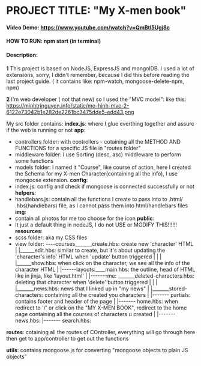 # PROJECT TITLE: "My X-men book"
#### Video Demo:  <https://www.youtube.com/watch?v=QmBtl5Ugj8c>
#### HOW TO RUN: npm start (in terminal)
#### Description:

**1** This project is based on NodeJS, ExpressJS and mongolDB. I used a lot of extensions, sorry, I didn't remember, because I did this before reading the last project guide. ( it contains like: npm-watch, mongoose-delete-npm, npm)

**2**  I'm web developer ( not that new) so I used the "MVC model": like this: 
https://minhtringuyen.info/static/mo-hinh-mvc-2-6122e73042b1e282de2261bc3475dde5-edd43.png

My src folder contains:
**index.js**: where I glue everthing together and assure if the web is running or not
**app**:
- controllers folder: with controllers - cotaining all the METHOD AND FUNCTIONS for a specific JS file in "routes folder"
- middleware folder: I use Sorting (desc, asc) middleware to perform some functions
- models folder: I named it "Course", like course of action, here I created the Schema for my X-men Character(containing all the info), I use mongoose extension.
**config**:
- index.js: config and check if mongoose is connected successfully or not
**helpers**:
 - handlebars.js: contain all the functions I create to pass into to .html/ .hbs(handlebars) file, as I cannot pass them into html/handlebars files
**img**:
 - contain all photos for me too choose for the icon
**public**:
 - It just a default thing in nodeJS, I do not USE or MODIFY THIS!!!!!!
**resources**:
 - scss folder: aka my CSS files
 - view folder:  ----courses_______create.hbs: create new 'character' HTML
               |            |______edit.hbs: similar to create, but it's about updating the 'character's info' HTML when 'update' button triggered
               |            |
               |            |______show.hbs: when click on the character, we see all the info of the character HTML
               |
               |------layouts:____main.hbs: the outline, head of HTML like in jinja, like 'layout.html'
               |
               |-------me: _______deleted-characters.hbs: deleting that character when 'delete' button triggered
               |          |
               |          |_______news.hbs: news that I linked up in "my news"
               |          |_______stored-characters: containing all the created you characters
               |
               |------- partials: contains footer and header of the page 
               |
               |------- home.hbs: when redirect to '/' or click on the "MY X-MEN BOOK", redirect to the home page containing all the courses of characters u created
               |
               |------- news.hbs: 
               |------- search.hbs: 

**routes**: cotaining all the routes of COntroller, everything will go through here then get to app/controller to get out the functions

**utils**: contains mongoose.js for converting "mongoose objects to plain JS objects"



      